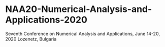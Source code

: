 # NAA20-Numerical-Analysis-and-Applications-2020
Seventh Conference on Numerical Analysis and Applications, June 14-20, 2020 Lozenetz, Bulgaria
